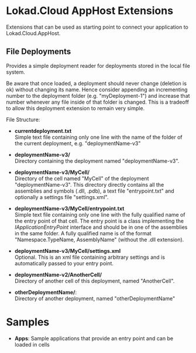 Lokad.Cloud AppHost Extensions
==============================

Extensions that can be used as starting point to connect your application to Lokad.Cloud.AppHost.

File Deployments
----------------

Provides a simple deployment reader for deployments stored in the local file system.

Be aware that once loaded, a deployment should never change (deletion is ok) without changing its name.
Hence consider appending an incrementing number to the deployment folder (e.g. "myDeployment-1") and increase
that number whenever any file inside of that folder is changed. This is a tradeoff to allow this deployment
extension to remain very simple.

File Structure:

  * **currentdeployment.txt**  
    Simple text file containing only one line with the name of the folder of the current deployment, e.g. "deploymentName-v3"

  * **deploymentName-v3/**  
    Directory containing the deployment named "deploymentName-v3".

  * **deploymentName-v3/MyCell/**  
    Directory of the cell named "MyCell" of the deployment "deploymentName-v3". This directory directly contains all the assemblies and symbols (.dll, .pdb), a text file "entrypoint.txt" and optionally a settings file "settings.xml".

  * **deploymentName-v3/MyCell/entrypoint.txt**  
    Simple text file containing only one line with the fully qualified name of the entry point of that cell. The entry point is a class implementing the *IApplicationEntryPoint* interface and should be in one of the assemblies in the same folder. A fully qualified name is of the format "Namespace.TypeName, AssemblyName" (without the .dll extension).

  * **deploymentName-v3/MyCell/settings.xml**  
    Optional. This is an xml file containing arbitrary settings and is automatically passed to your entry point.

  * **deploymentName-v2/AnotherCell/**  
    Directory of another cell of this deployment, named "AnotherCell".

  * **otherDeploymentName/**:  
    Directory of another deployment, named "otherDeploymentName"


Samples
=======

  * **Apps**: Sample applications that provide an entry point and can be loaded in cells